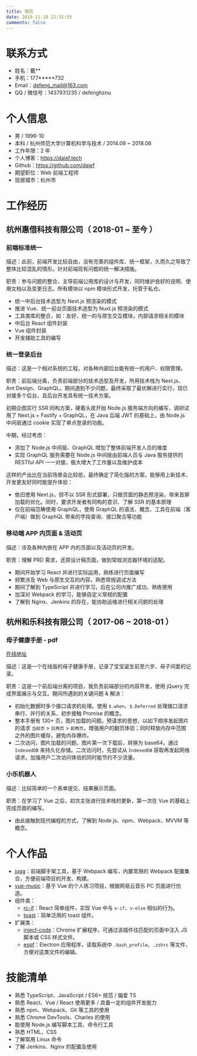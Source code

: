 ```yaml
---
title: 简历
date: 2019-11-10 22:31:53
comments: false
---
```


<!-- https://github.com/geekcompany/ResumeSample/blob/master/web.md -->

# 联系方式

- 姓名：戴\*\*
- 手机：177\*\*\*\*\*732
- Email：<defeng_mail@163.com>
- QQ / 微信号：1437931235 / defenghznu

# 个人信息

- 男 / 1996-10
- 本科 / 杭州师范大学计算机科学与技术 / 2014.09 ~ 2018.06
- 工作年限：2 年
- 个人博客：<https://daief.tech>
- Github：<https://github.com/daief>
- 期望职位：Web 前端工程师
- 现居城市：杭州市

# 工作经历

## 杭州惠借科技有限公司（ 2018-01 ~ 至今 ）

### 前端标准统一

描述：此前，前端开发比较自由，没有完善的组件库、统一框架，久而久之导致了整体比较混乱的情形。针对前端现有问题的统一解决措施。

职责：参与问题的整合，主导前端公用库的设计与开发，同时维护良好的说明、使用文档以及变更日志。所有模块以 npm 模块形式开发，托管于私仓。

- 统一中后台技术选型为 Next.js 预渲染的模式
- 推进 Vue、统一前台页面技术选型为 Nuxt.js 预渲染的模式
- 工具类库的整合，如：友好、统一的与原生交互模块，内部请求相关的模块
- 中后台 React 组件封装
- Vue 组件封装
- 开发辅助工具的编写

### 统一登录后台

描述：这是一个相对系统的工程，对各种内部后台能有统一的用户、权限管理。

职责：前后端分离，负责前端部分的技术选型及开发，所用技术栈为 Next.js、Ant Design、GraphQL。期间遇到不少问题，最终采取了最优解进行实行，现已对接多个后台，且后台开发具有统一技术方案。

初期企图实行 SSR 同构方案，硬着头皮开始 Node.js 服务端方向的编写，调研试用了 Next.js + Fastify + GraphQL，在 Java 后端 JWT 的基础上，由 Node.js 中间层通过 cookie 实现了单点登录的功能。

中期，经过考虑：

- 添加了 Node.js 中间层、GraphQL 增加了整体前端开发人员的难度
- 实现 GraphQL 服务需要在 Node.js 中间层由前端人员与 Java 服务提供的 RESTful API 一一对接，极大增大了工作量以及维护成本

这样的产出比在当前场景会比较低，最终确定了简化版的方案，能够用上新技术、开发更友好同时能提升体验：

- 依旧使用 Next.js，但不以 SSR 形式部署，只做页面的静态预渲染，带来首屏加载的优化。同时，要求开发者有同构的意识、了解 SSR 的基本原理
- 仅在前端范畴使用 GraphQL，使用 GraphQL 的语法、概念、工具在前端（客户端）做到 GraphQL 带来的字段查询、接口聚合等功能

### 移动端 APP 内页面 & 活动页

描述：涉及各种内嵌在 APP 内的页面以及活动页的开发。

职责：理解 PRD 需求，还原设计稿页面，做到常规浏览器环境的适配。

- 期间开始学习 React 并进行实际运用，熟练进行页面编写
- 频繁涉及 Web 与原生交互的内容，熟悉常规调试方法
- 期间了解到 TypeScript 并进行学习，后在公司内推广成功、熟练使用
- 加深对 Webpack 的学习，能够自定义常规的配置
- 了解到 Nginx、Jenkins 的存在，能协助运维进行相关问题的处理

## 杭州和乐科技有限公司（ 2017-06 ~ 2018-01 ）

### 母子健康手册 - pdf

[在线地址](http://muzi.heletech.cn:3003/mz/mz-health-hz/read-pdf/html/ReadHandbook/read-handbook.html)

描述：这是一个在线版的母子健康手册，记录了宝宝诞生前至六岁、母子间爱的记录。

职责：这是一个前后端分离的项目，我负责前端部分的内容开发，使用 jQuery 完成界面展示与交互。期间所遇到的关键问题 & 解决：

- 初始化数据时多个接口请求的处理。使用 `$.when`、`$.Deferred` 处理接口请求串行、并行的关系，初步接触 Promise 的概念。
- 整本手册有 130+ 页，图片加载的问题。预请求的思想，以如下顺序发起图片的请求 `当前页` > `后两页` > `前两页`，增强用户的翻页体验；同时释放内存中范围之外的图片缓存，避免内存爆炸。
- 二次访问，图片加载的问题。图片第一次下载后，转换为 base64，通过 `IndexedDB` 来持久化存储。二次访问时，先尝试从 `IndexedDB` 获取再发起网络请求，加强用户二次访问体验的同时能节约不少流量。

### 小乐机器人

描述：比较简单的一个表单提交、结果展示页面。

职责：在学习了 Vue 之后，初次主张进行技术栈的更新，第一次在 Vue 的基础上完成页面的编写。

- 由此接触到现代编程的方式，了解到 Node.js、npm、Webpack、MVVM 等概念。

# 个人作品

- [jugg](https://github.com/daief/jugg)：前端脚手架工具，基于 Webpack 编写，内置常用的 Webpack 配置集合，方便前端项目的开发、构建。
- [vue-music](https://github.com/daief/vue-music)：基于 Vue 的个人练习项目，根据网易云音乐 PC 页面进行仿造。
- 组件类：
  - [rc-if](https://github.com/daief/rc-if)：React 简单组件，实现 Vue 中与 `v-if`、`v-else` 相似的行为。
  - [toast](https://github.com/daief/axew-toast)：简单泛用的 toast 组件。
- 扩展类：
  - [inject-code](https://github.com/daief/inject-code)：Chrome 扩展程序，可通过该插件往匹配的页面中注入 JS 脚本或 CSS 样式文件。
  - [espf](https://github.com/daief/espf)：Electron 应用程序，读取系统中 `.bash_profile`、`.zshrc` 等文件，方便对这类文件的编辑。

# 技能清单

- 熟悉 TypeScript、JavaScript / ES6+ 规范 / 偏爱 TS
- 熟悉 React、Vue / React 使用更多 / 具备一定的组件开发能力
- 熟悉 npm、Webpack、Git 等工具的使用
- 熟悉 Chrome DevTools、Charles 的使用
- 能使用 Node.js 编写脚本工具、命令行工具
- 熟悉 HTML、CSS
- 了解常用 Linux 命令
- 了解 Jenkins、Nginx 的配置及使用
